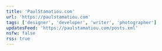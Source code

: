 ```yaml
---
title: 'PaulStamatiou.com'
url: 'https://paulstamatiou.com'
tags: ['designer', 'developer', 'writer', 'photographer']
updatesFeed: 'https://paulstamatiou.com/posts.xml'
nsfw: false
rss: true
---
```


